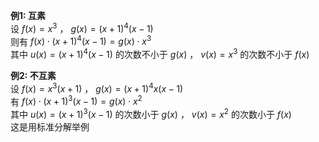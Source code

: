 **例1: 互素**  
设 $f(x)=x^3$ ， $g(x)=(x+1)^4(x-1)$  
则有 $f(x)\cdot(x+1)^4(x-1)=g(x)\cdot x^3$  
其中 $u(x)=(x+1)^4(x-1)$ 的次数不小于 $g(x)$ ，  $v(x)=x^3$ 的次数不小于 $f(x)$  
  
**例2: 不互素**  
设 $f(x)=x^3(x+1)$ ， $g(x)=(x+1)^4x(x-1)$  
有 $f(x)\cdot(x+1)^3(x-1)=g(x)\cdot x^2$  
其中 $u(x)=(x+1)^3(x-1)$ 的次数小于 $g(x)$ ，  $v(x)=x^2$ 的次数小于 $f(x)$  
这是用标准分解举例  
